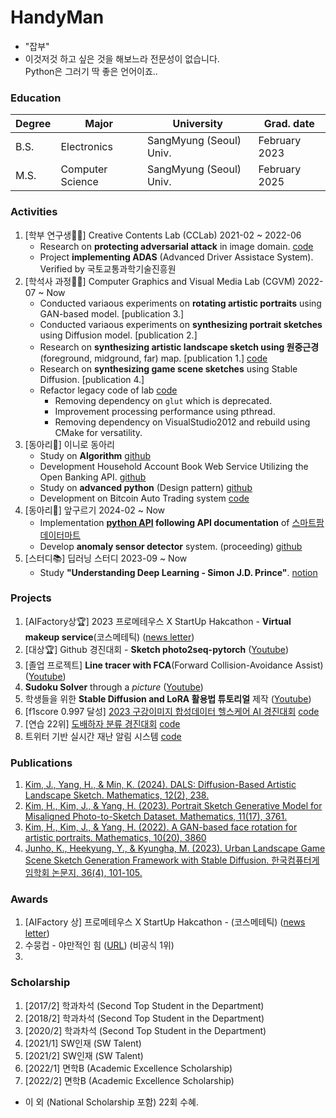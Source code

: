 # HandyMan
- "잡부"
- 이것저것 하고 싶은 것을 해보느라 전문성이 없습니다.<br> Python은 그러기 딱 좋은 언어이죠..

### Education

| Degree           | Major             | University             | Grad. date    |
| ---------------- |-----------------  | ---------------------- | ------------------ |
| B.S.             | Electronics       | SangMyung (Seoul) Univ.| February 2023      |
| M.S.             | Computer Science  | SangMyung (Seoul) Univ.| February 2025      |

### Activities
1. [학부 연구생🧑‍💻] Creative Contents Lab (CCLab) 2021-02 ~ 2022-06
   - Research on **protecting adversarial attack** in image domain. [code](https://github.com/comeeasy/R320_VOneNet)
   - Project **implementing ADAS** (Advanced Driver Assistace System). Verified by 국토교통과학기술진흥원
3. [학석사 과정🧑‍💻] Computer Graphics and Visual Media Lab (CGVM) 2022-07 ~ Now
   - Conducted variaous experiments on **rotating artistic portraits** using GAN-based model. [publication 3.]
   - Conducted variaous experiments on **synthesizing portrait sketches** using Diffusion model. [publication 2.]
   - Research on **synthesizing artistic landscape sketch using 원중근경** (foreground, midground, far) map. [publication 1.] [code](https://github.com/comeeasy/DALS) 
   - Research on **synthesizing game scene sketches** using Stable Diffusion. [publication 4.]
   - Refactor legacy code of lab [code](https://github.com/comeeasy/CGVM_FDoG_opencv)
        - Removing dependency on `glut` which is deprecated.
        - Improvement processing performance using pthread.
        - Removing dependency on VisualStudio2012 and rebuild using CMake for versatility.
5. [동아리👫] 이니로 동아리
   - Study on **Algorithm** [github](https://github.com/comeeasy/Algorithm-study/tree/main/joono)
   - Development Household Account Book Web Service Utilizing the Open Banking API. [github](https://github.com/auddus16/this_much?tab=readme-ov-file)
   - Study on **advanced python** (Design pattern) [github](https://github.com/jiminAn/Python_Clean_Code/tree/main/joono)
   - Development on Bitcoin Auto Trading system [code](https://github.com/comeeasy/Coin_Auto_Trading) 
7. [동아리👫] 앞구르기 2024-02 ~ Now
   - Implementation **[python API](https://github.com/roll4ward/SmartFarmDataMartAPI) following API documentation** of [스마트팜데이터마트](https://data.smartfarmkorea.net/openApi/openApiUseInfo.do?menuId=M060501)
   - Develop **anomaly sensor detector** system. (proceeding) [github](https://github.com/roll4ward/AnomalyEnvDetector) 
9. [스터디📚] 딥러닝 스터디 2023-09 ~ Now
    - Study **"Understanding Deep Learning - Simon J.D. Prince"**. [notion](https://joono.notion.site/Deep-Learning-Study-2bd51fb4767d4b4fa0f563564930d958?pvs=4)

### Projects
1. [AIFactory상🏆] 2023 프로메테우스 X StartUp Hakcathon - **Virtual makeup service**(코스메테틱)  ([news letter](https://www.newswire.co.kr/newsRead.php?no=962341))
2. [대상🏆] Github 경진대회 - **Sketch photo2seq-pytorch** ([Youtube](https://www.youtube.com/watch?v=gfU1dlzh2VE))
3. [졸업 프로젝트] **Line tracer with FCA**(Forward Collision-Avoidance Assist) ([Youtube](https://www.youtube.com/watch?v=elfMAMhiwws))
4. **Sudoku Solver** through a _picture_ ([Youtube](https://www.youtube.com/watch?v=v5IgQAuJ-jY))
5. 학생들을 위한 **Stable Diffusion and LoRA 활용법 튜토리얼** 제작 ([Youtube](https://www.youtube.com/watch?v=ics_03c3VEA))
6. [f1score 0.997 달성] [2023 구강이미지 합성데이터 헬스케어 AI 경진대회](https://github.com/bab-korea/healthcare-ai-contest) [code](https://github.com/comeeasy/healthcare-ai-contest)
7. [연습 22위] [도배하자 분류 경진대회](https://dacon.io/competitions/official/236082/leaderboard) [code](https://github.com/comeeasy/CLIP_for_classificaion_with_descriptions)
8. 트위터 기반 실시간 재난 알림 시스템 [code](https://github.com/jiminAn/ML_Project)


### Publications
1. [Kim, J., Yang, H., & Min, K. (2024). DALS: Diffusion-Based Artistic Landscape Sketch. Mathematics, 12(2), 238.](https://www.mdpi.com/2227-7390/12/2/238)
2. [Kim, H., Kim, J., & Yang, H. (2023). Portrait Sketch Generative Model for Misaligned Photo-to-Sketch Dataset. Mathematics, 11(17), 3761.](https://www.mdpi.com/2227-7390/11/17/3761)
3. [Kim, H., Kim, J., & Yang, H. (2022). A GAN-based face rotation for artistic portraits. Mathematics, 10(20), 3860](https://www.mdpi.com/2227-7390/10/20/3860)
4. [Junho, K., Heekyung, Y., & Kyungha, M. (2023). Urban Landscape Game Scene Sketch Generation Framework with Stable Diffusion. 한국컴퓨터게임학회 논문지, 36(4), 101-105.](https://db.koreascholar.com/Article/Detail/430365)

### Awards
1. [AIFactory 상] 프로메테우스 X StartUp Hakcathon - (코스메테틱) ([news letter](https://www.newswire.co.kr/newsRead.php?no=962341))
2. 수뭉컵 - 야만적인 힘 ([URL](https://github.com/soomoongcup/soomoongcup-2024)) (비공식 1위) 
3. 

### Scholarship
1. [2017/2] 학과차석 (Second Top Student in the Department)
2. [2018/2] 학과차석 (Second Top Student in the Department)
3. [2020/2] 학과차석 (Second Top Student in the Department)
4. [2021/1] SW인재 (SW Talent)
5. [2021/2] SW인재 (SW Talent)
6. [2022/1] 면학B (Academic Excellence Scholarship)
7. [2022/2] 면학B (Academic Excellence Scholarship)
- 이 외 (National Scholarship 포함) 22회 수혜.
